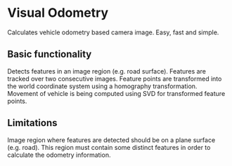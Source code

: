 # Visual Odometry
Calculates vehicle odometry based camera image. Easy, fast and simple.

## Basic functionality
Detects features in an image region (e.g. road surface). Features are tracked over two consecutive images. Feature points are transformed into the world coordinate system using a homography transformation. Movement of vehicle is being computed using SVD for transformed feature points.

## Limitations
Image region where features are detected should be on a plane surface (e.g. road). This region must contain some distinct features in order to calculate the odometry information.
